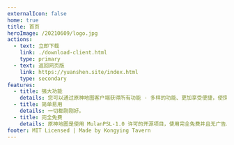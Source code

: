 ```yaml
---
externalIcon: false
home: true
title: 首页
heroImage: /20210609/logo.jpg
actions:
  - text: 立即下载
    link: ./download-client.html
    type: primary
  - text: 返回网页版
    link: https://yuanshen.site/index.html
    type: secondary
features:
  - title: 强大功能
    details: 您可以通过原神地图客户端获得所有功能 - 多样的功能、更加享受便捷，使探索大世界变得更加得心应手。
  - title: 简单易用
    details: 一切都刚刚好。
  - title: 完全免费
    details: 原神地图是使用 MulanPSL-1.0 许可的开源项目，使用完全免费并且无广告。
footer: MIT Licensed | Made by Kongying Tavern
---
```

